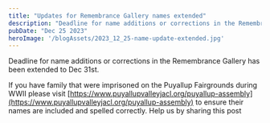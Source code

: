 ```yaml
---
title: "Updates for Remembrance Gallery names extended"
description: "Deadline for name additions or corrections in the Remembrance Gallery has been extended to Dec 31"
pubDate: "Dec 25 2023"
heroImage: '/blogAssets/2023_12_25-name-update-extended.jpg'
---
```


Deadline for name additions or corrections in the Remembrance Gallery has been extended to Dec 31st.

If you have family that were imprisoned on the Puyallup Fairgrounds during WWII please visit 
[https://www.puyallupvalleyjacl.org/puyallup-assembly](https://www.puyallupvalleyjacl.org/puyallup-assembly) to ensure their names are included and spelled correctly. 
Help us by sharing this post